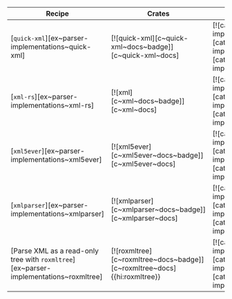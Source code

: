 | Recipe | Crates | Categories |
|--------|--------|------------|
| [`quick-xml`][ex~parser-implementations~quick-xml] | [![quick-xml][c~quick-xml~docs~badge]][c~quick-xml~docs] | [![cat~parser-implementations][cat~parser-implementations~badge]][cat~parser-implementations] |
| [`xml-rs`][ex~parser-implementations~xml-rs] | [![xml][c~xml~docs~badge]][c~xml~docs] | [![cat~parser-implementations][cat~parser-implementations~badge]][cat~parser-implementations] |
| [`xml5ever`][ex~parser-implementations~xml5ever] | [![xml5ever][c~xml5ever~docs~badge]][c~xml5ever~docs] | [![cat~parser-implementations][cat~parser-implementations~badge]][cat~parser-implementations] |
| [`xmlparser`][ex~parser-implementations~xmlparser] | [![xmlparser][c~xmlparser~docs~badge]][c~xmlparser~docs] | [![cat~parser-implementations][cat~parser-implementations~badge]][cat~parser-implementations] |
| [Parse XML as a read-only tree with `roxmltree`][ex~parser-implementations~roxmltree] | [![roxmltree][c~roxmltree~docs~badge]][c~roxmltree~docs]{{hi:roxmltree}} | [![cat~parser-implementations][cat~parser-implementations~badge]][cat~parser-implementations] |
